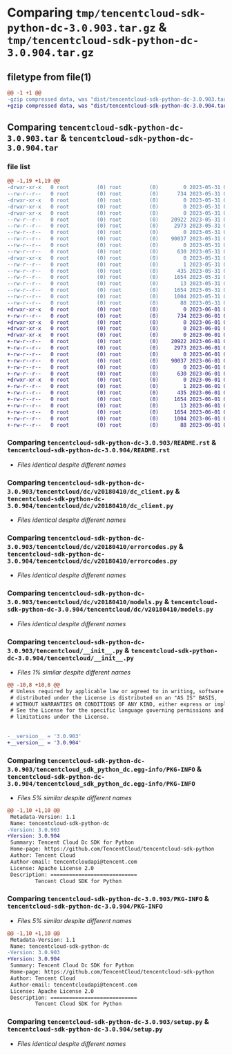 # Comparing `tmp/tencentcloud-sdk-python-dc-3.0.903.tar.gz` & `tmp/tencentcloud-sdk-python-dc-3.0.904.tar.gz`

## filetype from file(1)

```diff
@@ -1 +1 @@
-gzip compressed data, was "dist/tencentcloud-sdk-python-dc-3.0.903.tar", last modified: Wed May 31 02:09:41 2023, max compression
+gzip compressed data, was "dist/tencentcloud-sdk-python-dc-3.0.904.tar", last modified: Thu Jun  1 02:32:47 2023, max compression
```

## Comparing `tencentcloud-sdk-python-dc-3.0.903.tar` & `tencentcloud-sdk-python-dc-3.0.904.tar`

### file list

```diff
@@ -1,19 +1,19 @@
-drwxr-xr-x   0 root         (0) root         (0)        0 2023-05-31 02:09:41.000000 tencentcloud-sdk-python-dc-3.0.903/
--rw-r--r--   0 root         (0) root         (0)      734 2023-05-31 02:09:41.000000 tencentcloud-sdk-python-dc-3.0.903/README.rst
-drwxr-xr-x   0 root         (0) root         (0)        0 2023-05-31 02:09:41.000000 tencentcloud-sdk-python-dc-3.0.903/tencentcloud/
-drwxr-xr-x   0 root         (0) root         (0)        0 2023-05-31 02:09:41.000000 tencentcloud-sdk-python-dc-3.0.903/tencentcloud/dc/
-drwxr-xr-x   0 root         (0) root         (0)        0 2023-05-31 02:09:41.000000 tencentcloud-sdk-python-dc-3.0.903/tencentcloud/dc/v20180410/
--rw-r--r--   0 root         (0) root         (0)    20922 2023-05-31 02:09:41.000000 tencentcloud-sdk-python-dc-3.0.903/tencentcloud/dc/v20180410/dc_client.py
--rw-r--r--   0 root         (0) root         (0)     2973 2023-05-31 02:09:41.000000 tencentcloud-sdk-python-dc-3.0.903/tencentcloud/dc/v20180410/errorcodes.py
--rw-r--r--   0 root         (0) root         (0)        0 2023-05-31 02:09:41.000000 tencentcloud-sdk-python-dc-3.0.903/tencentcloud/dc/v20180410/__init__.py
--rw-r--r--   0 root         (0) root         (0)    90037 2023-05-31 02:09:41.000000 tencentcloud-sdk-python-dc-3.0.903/tencentcloud/dc/v20180410/models.py
--rw-r--r--   0 root         (0) root         (0)        0 2023-05-31 02:09:41.000000 tencentcloud-sdk-python-dc-3.0.903/tencentcloud/dc/__init__.py
--rw-r--r--   0 root         (0) root         (0)      630 2023-05-31 02:09:41.000000 tencentcloud-sdk-python-dc-3.0.903/tencentcloud/__init__.py
-drwxr-xr-x   0 root         (0) root         (0)        0 2023-05-31 02:09:41.000000 tencentcloud-sdk-python-dc-3.0.903/tencentcloud_sdk_python_dc.egg-info/
--rw-r--r--   0 root         (0) root         (0)        1 2023-05-31 02:09:41.000000 tencentcloud-sdk-python-dc-3.0.903/tencentcloud_sdk_python_dc.egg-info/dependency_links.txt
--rw-r--r--   0 root         (0) root         (0)      435 2023-05-31 02:09:41.000000 tencentcloud-sdk-python-dc-3.0.903/tencentcloud_sdk_python_dc.egg-info/SOURCES.txt
--rw-r--r--   0 root         (0) root         (0)     1654 2023-05-31 02:09:41.000000 tencentcloud-sdk-python-dc-3.0.903/tencentcloud_sdk_python_dc.egg-info/PKG-INFO
--rw-r--r--   0 root         (0) root         (0)       13 2023-05-31 02:09:41.000000 tencentcloud-sdk-python-dc-3.0.903/tencentcloud_sdk_python_dc.egg-info/top_level.txt
--rw-r--r--   0 root         (0) root         (0)     1654 2023-05-31 02:09:41.000000 tencentcloud-sdk-python-dc-3.0.903/PKG-INFO
--rw-r--r--   0 root         (0) root         (0)     1004 2023-05-31 02:09:41.000000 tencentcloud-sdk-python-dc-3.0.903/setup.py
--rw-r--r--   0 root         (0) root         (0)       88 2023-05-31 02:09:41.000000 tencentcloud-sdk-python-dc-3.0.903/setup.cfg
+drwxr-xr-x   0 root         (0) root         (0)        0 2023-06-01 02:32:47.000000 tencentcloud-sdk-python-dc-3.0.904/
+-rw-r--r--   0 root         (0) root         (0)      734 2023-06-01 02:32:47.000000 tencentcloud-sdk-python-dc-3.0.904/README.rst
+drwxr-xr-x   0 root         (0) root         (0)        0 2023-06-01 02:32:47.000000 tencentcloud-sdk-python-dc-3.0.904/tencentcloud/
+drwxr-xr-x   0 root         (0) root         (0)        0 2023-06-01 02:32:47.000000 tencentcloud-sdk-python-dc-3.0.904/tencentcloud/dc/
+drwxr-xr-x   0 root         (0) root         (0)        0 2023-06-01 02:32:47.000000 tencentcloud-sdk-python-dc-3.0.904/tencentcloud/dc/v20180410/
+-rw-r--r--   0 root         (0) root         (0)    20922 2023-06-01 02:32:47.000000 tencentcloud-sdk-python-dc-3.0.904/tencentcloud/dc/v20180410/dc_client.py
+-rw-r--r--   0 root         (0) root         (0)     2973 2023-06-01 02:32:47.000000 tencentcloud-sdk-python-dc-3.0.904/tencentcloud/dc/v20180410/errorcodes.py
+-rw-r--r--   0 root         (0) root         (0)        0 2023-06-01 02:32:47.000000 tencentcloud-sdk-python-dc-3.0.904/tencentcloud/dc/v20180410/__init__.py
+-rw-r--r--   0 root         (0) root         (0)    90037 2023-06-01 02:32:47.000000 tencentcloud-sdk-python-dc-3.0.904/tencentcloud/dc/v20180410/models.py
+-rw-r--r--   0 root         (0) root         (0)        0 2023-06-01 02:32:47.000000 tencentcloud-sdk-python-dc-3.0.904/tencentcloud/dc/__init__.py
+-rw-r--r--   0 root         (0) root         (0)      630 2023-06-01 02:32:47.000000 tencentcloud-sdk-python-dc-3.0.904/tencentcloud/__init__.py
+drwxr-xr-x   0 root         (0) root         (0)        0 2023-06-01 02:32:47.000000 tencentcloud-sdk-python-dc-3.0.904/tencentcloud_sdk_python_dc.egg-info/
+-rw-r--r--   0 root         (0) root         (0)        1 2023-06-01 02:32:47.000000 tencentcloud-sdk-python-dc-3.0.904/tencentcloud_sdk_python_dc.egg-info/dependency_links.txt
+-rw-r--r--   0 root         (0) root         (0)      435 2023-06-01 02:32:47.000000 tencentcloud-sdk-python-dc-3.0.904/tencentcloud_sdk_python_dc.egg-info/SOURCES.txt
+-rw-r--r--   0 root         (0) root         (0)     1654 2023-06-01 02:32:47.000000 tencentcloud-sdk-python-dc-3.0.904/tencentcloud_sdk_python_dc.egg-info/PKG-INFO
+-rw-r--r--   0 root         (0) root         (0)       13 2023-06-01 02:32:47.000000 tencentcloud-sdk-python-dc-3.0.904/tencentcloud_sdk_python_dc.egg-info/top_level.txt
+-rw-r--r--   0 root         (0) root         (0)     1654 2023-06-01 02:32:47.000000 tencentcloud-sdk-python-dc-3.0.904/PKG-INFO
+-rw-r--r--   0 root         (0) root         (0)     1004 2023-06-01 02:32:47.000000 tencentcloud-sdk-python-dc-3.0.904/setup.py
+-rw-r--r--   0 root         (0) root         (0)       88 2023-06-01 02:32:47.000000 tencentcloud-sdk-python-dc-3.0.904/setup.cfg
```

### Comparing `tencentcloud-sdk-python-dc-3.0.903/README.rst` & `tencentcloud-sdk-python-dc-3.0.904/README.rst`

 * *Files identical despite different names*

### Comparing `tencentcloud-sdk-python-dc-3.0.903/tencentcloud/dc/v20180410/dc_client.py` & `tencentcloud-sdk-python-dc-3.0.904/tencentcloud/dc/v20180410/dc_client.py`

 * *Files identical despite different names*

### Comparing `tencentcloud-sdk-python-dc-3.0.903/tencentcloud/dc/v20180410/errorcodes.py` & `tencentcloud-sdk-python-dc-3.0.904/tencentcloud/dc/v20180410/errorcodes.py`

 * *Files identical despite different names*

### Comparing `tencentcloud-sdk-python-dc-3.0.903/tencentcloud/dc/v20180410/models.py` & `tencentcloud-sdk-python-dc-3.0.904/tencentcloud/dc/v20180410/models.py`

 * *Files identical despite different names*

### Comparing `tencentcloud-sdk-python-dc-3.0.903/tencentcloud/__init__.py` & `tencentcloud-sdk-python-dc-3.0.904/tencentcloud/__init__.py`

 * *Files 1% similar despite different names*

```diff
@@ -10,8 +10,8 @@
 # Unless required by applicable law or agreed to in writing, software
 # distributed under the License is distributed on an "AS IS" BASIS,
 # WITHOUT WARRANTIES OR CONDITIONS OF ANY KIND, either express or implied.
 # See the License for the specific language governing permissions and
 # limitations under the License.
 
 
-__version__ = '3.0.903'
+__version__ = '3.0.904'
```

### Comparing `tencentcloud-sdk-python-dc-3.0.903/tencentcloud_sdk_python_dc.egg-info/PKG-INFO` & `tencentcloud-sdk-python-dc-3.0.904/tencentcloud_sdk_python_dc.egg-info/PKG-INFO`

 * *Files 5% similar despite different names*

```diff
@@ -1,10 +1,10 @@
 Metadata-Version: 1.1
 Name: tencentcloud-sdk-python-dc
-Version: 3.0.903
+Version: 3.0.904
 Summary: Tencent Cloud Dc SDK for Python
 Home-page: https://github.com/TencentCloud/tencentcloud-sdk-python
 Author: Tencent Cloud
 Author-email: tencentcloudapi@tencent.com
 License: Apache License 2.0
 Description: ============================
         Tencent Cloud SDK for Python
```

### Comparing `tencentcloud-sdk-python-dc-3.0.903/PKG-INFO` & `tencentcloud-sdk-python-dc-3.0.904/PKG-INFO`

 * *Files 5% similar despite different names*

```diff
@@ -1,10 +1,10 @@
 Metadata-Version: 1.1
 Name: tencentcloud-sdk-python-dc
-Version: 3.0.903
+Version: 3.0.904
 Summary: Tencent Cloud Dc SDK for Python
 Home-page: https://github.com/TencentCloud/tencentcloud-sdk-python
 Author: Tencent Cloud
 Author-email: tencentcloudapi@tencent.com
 License: Apache License 2.0
 Description: ============================
         Tencent Cloud SDK for Python
```

### Comparing `tencentcloud-sdk-python-dc-3.0.903/setup.py` & `tencentcloud-sdk-python-dc-3.0.904/setup.py`

 * *Files identical despite different names*

